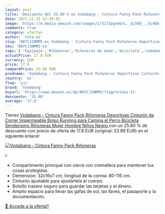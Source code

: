 ```yaml
---
layout: post
title: 'Descuento del 25.80 % en Vodabang - Cintura Fanny Pack Riñoneras '
date: 2021-11-15 12:59:55
image: 'https://m.media-amazon.com/images/I/517JpgvbQrL._SL500_._SL400_.jpg'
comments: true
category: ofertas
author: 'tole.es'
slug: 'B07CJ1NMM5-es Vodabang - Cintura Fanny Pack Riñoneras Deportivas...'
sku: 'B07CJ1NMM5-es'
tags: [ 'Equipaje','Riñoneras','Riñoneras de moda','bicicleta','vodabang', ]
actualPrice: 17.8 EUR
currency: EUR
price: 17.8
comparePrice: 23.99 EUR
prodname: 'Vodabang - Cintura Fanny Pack Riñoneras Deportivas Cinturón de Correr Impermeable Bolso Running para Camina el Perro Bicicleta Senderismo Riñoneras Mujer Hombre Niños  Negro '
country: 'es'
flag: '🇪🇸'
brand: 'Vodabang'
buyurl: 'https://www.amazon.es/dp/B07CJ1NMM5/?tag=tolees-21'
descuento: '25.80'
average: '17.8'
---
```


Tienes [Vodabang - Cintura Fanny Pack Riñoneras Deportivas Cinturón de Correr Impermeable Bolso Running para Camina el Perro Bicicleta Senderismo Riñoneras Mujer Hombre Niños  Negro ](https://www.amazon.es/dp/B07CJ1NMM5/?tag=tolees-21) con un 25.80 % de descuento con precio de oferta de 17.8 EUR (original: 23.99 EUR) en el siguiente enlace!

[![Vodabang - Cintura Fanny Pack Riñoneras ](https://m.media-amazon.com/images/I/517JpgvbQrL._SL500_._SL400_.jpg)](https://www.amazon.es/dp/B07CJ1NMM5/?tag=tolees-21)

ℹ️:

- Compartimento principal con cierre con cremallera para mantener tus cosas protegidas.
- Demension: 32x16x7 cm, longitud de la correa: 80-115 cm.
- Cinturón ajustable para ajustártela al cuerpo.
- Bolsillo trasero seguro para guardar las tarjetas y el dinero.
- Amplio espacio para llevar las gafas de sol, las llaves, el pasaporte y la documentación.

[🛒 Accede a la oferta!!](https://www.amazon.es/dp/B07CJ1NMM5/?tag=tolees-21)
